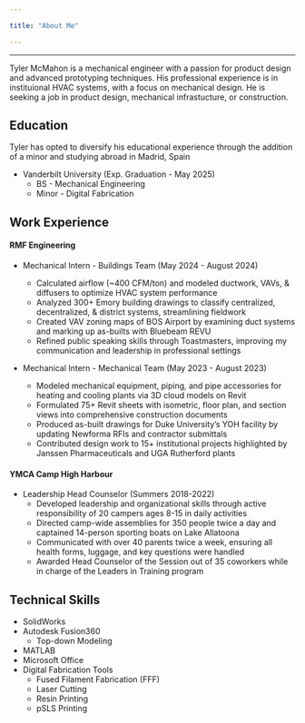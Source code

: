 ```yaml
---

title: "About Me"

---
```

---
Tyler McMahon is a mechanical engineer with a passion for product design and advanced prototyping techniques. His professional experience is in instituional HVAC systems, with a focus on mechanical design. He is seeking a job in product design, mechanical infrastucture, or construction.

## Education

Tyler has opted to diversify his educational experience through the addition of a minor and studying abroad in Madrid, Spain

* Vanderbilt University (Exp. Graduation - May 2025)
  * BS - Mechanical Engineering
  * Minor - Digital Fabrication

## Work Experience

#### RMF Engineering
* Mechanical Intern - Buildings Team (May 2024 - August 2024)
  * Calculated airflow (~400 CFM/ton) and modeled ductwork, VAVs, & diffusers to optimize HVAC system performance
  * Analyzed 300+ Emory building drawings to classify centralized, decentralized, & district systems, streamlining fieldwork
  * Created VAV zoning maps of BOS Airport by examining duct systems and marking up as-builts with Bluebeam REVU 
  * Refined public speaking skills through Toastmasters, improving my communication and leadership in professional settings
   
* Mechanical Intern - Mechanical Team (May 2023 - August 2023)
  * Modeled mechanical equipment, piping, and pipe accessories for heating and cooling plants via 3D cloud models on Revit
  * Formulated 75+ Revit sheets with isometric, floor plan, and section views into comprehensive construction documents 
  * Produced as-built drawings for Duke University’s YOH facility by updating Newforma RFIs and contractor submittals
  * Contributed design work to 15+ institutional projects highlighted by Janssen Pharmaceuticals and UGA Rutherford plants

#### YMCA Camp High Harbour
* Leadership Head Counselor (Summers 2018-2022)
  * Developed leadership and organizational skills through active responsibility of 20 campers ages 8-15 in daily activities
  * Directed camp-wide assemblies for 350 people twice a day and captained 14-person sporting boats on Lake Allatoona
  * Communicated with over 40 parents twice a week, ensuring all health forms, luggage, and key questions were handled
  * Awarded Head Counselor of the Session out of 35 coworkers while in charge of the Leaders in Training program


## Technical Skills

* SolidWorks
* Autodesk Fusion360
  * Top-down Modeling
* MATLAB
* Microsoft Office
* Digital Fabrication Tools
  * Fused Filament Fabrication (FFF)
  * Laser Cutting
  * Resin Printing
  * pSLS Printing
